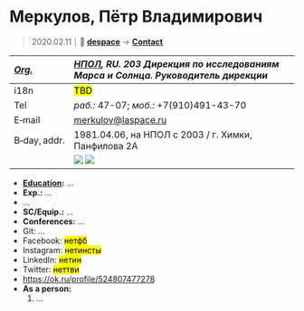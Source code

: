 # Меркулов, Пётр Владимирович
> 2020.02.11 ┊ **🚀 [despace](index.md)** → **[Contact](contact.md)**

|*[Org.](contact.md)*|*[НПОЛ](03_НПОЛ.md), RU. 203 Дирекция по исследованиям Марса и Солнца. Руководитель дирекции*|
|:--|:--|
|i18n| <mark>TBD</mark> |
|Tel| *раб.:* 47-07; *моб.:* +7(910)491-43-70  |
|E‑mail| <merkulov@laspace.ru> |
|B‑day, addr.| 1981.04.06, на НПОЛ с 2003 / г. Химки, Панфилова 2А  |
|| [![](f/contact/m/merkulov_001_photo_thumb.jpg)](f/contact/m/merkulov_001_photo.jpg) [![](f/contact/m/merkulov_001_sign_thumb.jpg)](f/contact/m/merkulov_001_sign.png) |

   - **[Education](edu.md):** …
   - **Exp.:** …
   - …
   - **SC/Equip.:** …
   - **Conferences:** …
   - Git: …
   - Facebook: <mark>нетфб</mark>
   - Instagram: <mark>нетинсты</mark>
   - LinkedIn: <mark>нетин</mark>
   - Twitter: <mark>неттви</mark>
   - <https://ok.ru/profile/524807477278>
   - **As a person:**
      1. …
